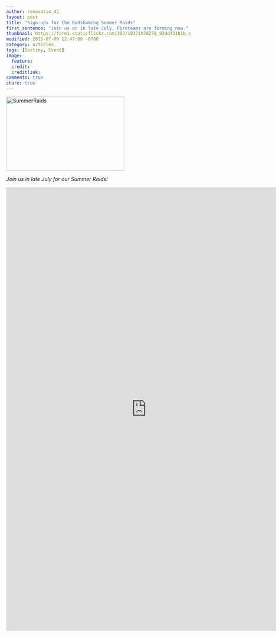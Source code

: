 ```yaml
---
author: renovatio_42
layout: post
title: "Sign-ups for the DadsGaming Summer Raids"
first_sentence: "Join us on in late July, Fireteams are forming now."
thumbnail: https://farm1.staticflickr.com/363/19371078278_92dd43181b_o.png
modified: 2015-07-09 12:47:00 -0700
category: articles
tags: [Destiny, Event]
image:
  feature: 
  credit: 
  creditlink: 
comments: true
share: true
---
```


<a data-flickr-embed="true" data-header="true" data-footer="true"  href="https://www.flickr.com/photos/126304189@N08/19371078278/in/dateposted-public/" title="SummerRaids"><img src="https://farm1.staticflickr.com/363/19371078278_36a59dac84_n.jpg" width="320" height="200" alt="SummerRaids"></a><script async src="//embedr.flickr.com/assets/client-code.js" charset="utf-8"></script>

*Join us in late July for our Summer Raids!*

<iframe src="https://docs.google.com/forms/d/1nIv11tIgu7HBQmuMTTwsxpTqQlapwYCNYNUaHIf_0bs/viewform?embedded=true#start=embed" width="760" height="1200" frameborder="0" marginheight="0" marginwidth="0">Loading...</iframe>